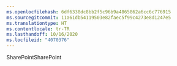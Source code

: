 ```yaml
---
ms.openlocfilehash: 6df6338dc8bb2f5c96b9a4865862a6cc6c776915
ms.sourcegitcommit: 11a61db54119503e82faec5f99c4273e8d1247e5
ms.translationtype: HT
ms.contentlocale: tr-TR
ms.lasthandoff: 10/16/2020
ms.locfileid: "4070376"
---
```

<span data-ttu-id="9edfd-101">SharePoint</span><span class="sxs-lookup"><span data-stu-id="9edfd-101">SharePoint</span></span>